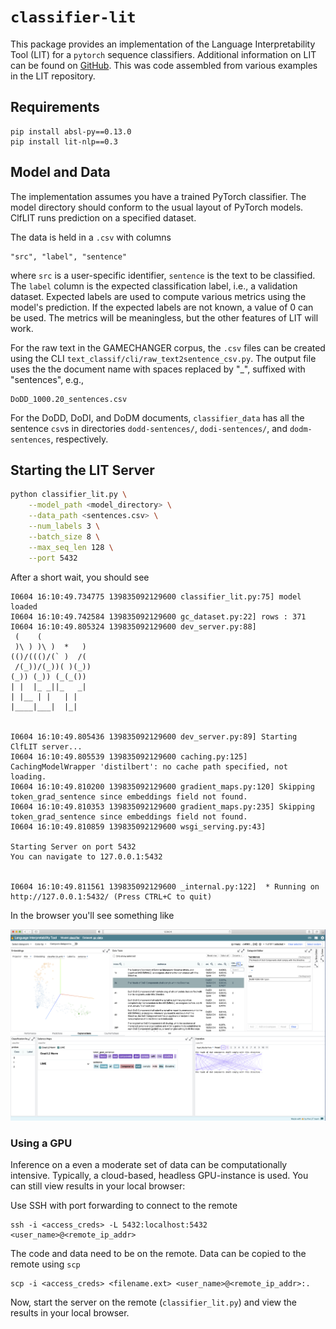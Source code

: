 # `classifier-lit`
This package provides an implementation of the Language Interpretability Tool (LIT) for
a `pytorch` sequence classifiers.  Additional information on LIT can be 
found on [GitHub](https://pair-code.github.io/lit/). This was code assembled from various
examples in the LIT repository.

## Requirements
```
pip install absl-py==0.13.0
pip install lit-nlp==0.3 
```

## Model and Data
The implementation assumes you have a trained PyTorch classifier. 
The model directory should conform to the usual layout of PyTorch models. ClfLIT runs
prediction on a specified dataset.

The data is held in a `.csv` with columns
```
"src", "label", "sentence"
```
where `src` is a user-specific identifier, `sentence` is the text to be classified. The `label` column
is the expected classification label, i.e., a validation dataset. 
Expected labels are used to compute various metrics using the model's prediction.
If the expected labels are not known, a value of 0 can be used. The metrics will be meaningless, 
but the other features of LIT will work.

For the raw text in the GAMECHANGER corpus, the `.csv` files can be created 
using the CLI `text_classif/cli/raw_text2sentence_csv.py`. The output file uses the the
document name with spaces replaced by "_", suffixed with "sentences", e.g.,

```
DoDD_1000.20_sentences.csv
```

For the DoDD, DoDI, and DoDM documents, `classifier_data` has all the sentence `csv`s in
directories `dodd-sentences/`, `dodi-sentences/`, and `dodm-sentences`, respectively. 

## Starting the LIT Server

```bash
python classifier_lit.py \
    --model_path <model_directory> \
    --data_path <sentences.csv> \
    --num_labels 3 \
    --batch_size 8 \
    --max_seq_len 128 \
    --port 5432
```
After a short wait, you should see
```
I0604 16:10:49.734775 139835092129600 classifier_lit.py:75] model loaded
I0604 16:10:49.742584 139835092129600 gc_dataset.py:22] rows : 371
I0604 16:10:49.805324 139835092129600 dev_server.py:88]
 (    (
 )\ ) )\ )  *   )
(()/((()/(` )  /(
 /(_))/(_))( )(_))
(_)) (_)) (_(_())
| |  |_ _||_   _|
| |__ | |   | |
|____|___|  |_|


I0604 16:10:49.805436 139835092129600 dev_server.py:89] Starting ClfLIT server...
I0604 16:10:49.805539 139835092129600 caching.py:125] CachingModelWrapper 'distilbert': no cache path specified, not loading.
I0604 16:10:49.810200 139835092129600 gradient_maps.py:120] Skipping token_grad_sentence since embeddings field not found.
I0604 16:10:49.810353 139835092129600 gradient_maps.py:235] Skipping token_grad_sentence since embeddings field not found.
I0604 16:10:49.810859 139835092129600 wsgi_serving.py:43]

Starting Server on port 5432
You can navigate to 127.0.0.1:5432


I0604 16:10:49.811561 139835092129600 _internal.py:122]  * Running on http://127.0.0.1:5432/ (Press CTRL+C to quit)
``` 
In the browser you'll see something like

![Alt text](img/lit.png)


### Using a GPU
Inference on a even a moderate set of data can be computationally intensive. 
Typically, a cloud-based, headless GPU-instance is used. You can still
view results in your local browser: 

Use SSH with port forwarding to connect to the remote
```
ssh -i <access_creds> -L 5432:localhost:5432 <user_name>@<remote_ip_addr>
```
The code and data need to be on the remote. Data can be copied to the remote using `scp`
```
scp -i <access_creds> <filename.ext> <user_name>@<remote_ip_addr>:. 
```

Now, start the server on the remote (`classifier_lit.py`) and view the results in your 
local browser.